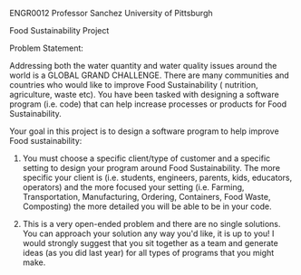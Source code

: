 ENGR0012
Professor Sanchez
University of Pittsburgh

Food Sustainability Project

Problem Statement:

Addressing both the water quantity and water quality issues around the world is a GLOBAL GRAND CHALLENGE. 
There are many communities and countries who would like to improve Food Sustainability ( nutrition, agriculture, waste etc). 
You have been tasked with designing a software program (i.e. code) that can help increase processes or products for Food Sustainability.

Your goal in this project is to design a software program to help improve Food sustainability:

1. You must choose a specific client/type of customer and a specific setting to design your program around Food Sustainability.
The more specific your client is (i.e. students, engineers, parents, kids, educators, operators) and the more focused your setting
(i.e. Farming, Transportation, Manufacturing, Ordering, Containers, Food Waste, Composting) the more detailed you will be able to be in your code.

2. This is a very open-ended problem and there are no single solutions. You can approach your solution any way you'd like, it is up to you!
I would strongly suggest that you sit together as a team and generate ideas (as you did last year) for all types of programs that you might make.

